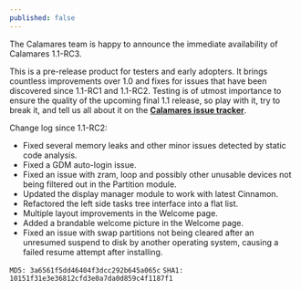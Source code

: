 ```yaml
---
published: false
---
```


The Calamares team is happy to announce the immediate availability of Calamares 1.1-RC3.

This is a pre-release product for testers and early adopters. It brings countless improvements over 1.0 and fixes for issues that have been discovered since 1.1-RC1 and 1.1-RC2. Testing is of utmost importance to ensure the quality of the upcoming final 1.1 release, so play with it, try to break it, and tell us all about it on the [**Calamares issue tracker**](https://calamares.io/bugs/).

Change log since 1.1-RC2:

* Fixed several memory leaks and other minor issues detected by static code analysis.
* Fixed a GDM auto-login issue.
* Fixed an issue with zram, loop and possibly other unusable devices not being filtered out in the Partition module.
* Updated the display manager module to work with latest Cinnamon.
* Refactored the left side tasks tree interface into a flat list.
* Multiple layout improvements in the Welcome page.
* Added a brandable welcome picture in the Welcome page.
* Fixed an issue with swap partitions not being cleared after an unresumed suspend to disk by another operating system, causing a failed resume attempt after installing.

`MD5: 3a6561f5dd46404f3dcc292b645a065c`
`SHA1: 10151f31e3e36812cfd3e0a7da0d859c4f1187f1`